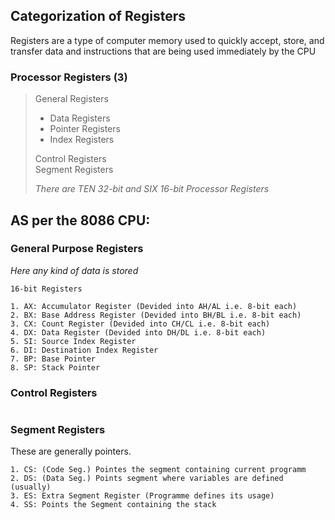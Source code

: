 ## Categorization of Registers
Registers are a type of computer memory used to quickly accept, store, and transfer data and instructions that are being used immediately by the CPU

### Processor Registers (3)

> General Registers
>    * Data Registers
>    * Pointer Registers
>    * Index Registers
>
> Control Registers \
> Segment Registers
>
> *There are TEN 32-bit and SIX 16-bit Processor Registers*

## AS per the 8086 CPU:

### General Purpose Registers
_Here any kind of data is stored_
```
16-bit Registers

1. AX: Accumulator Register (Devided into AH/AL i.e. 8-bit each)
2. BX: Base Address Register (Devided into BH/BL i.e. 8-bit each)
3. CX: Count Register (Devided into CH/CL i.e. 8-bit each)
4. DX: Data Register (Devided into DH/DL i.e. 8-bit each)
5. SI: Source Index Register
6. DI: Destination Index Register
7. BP: Base Pointer
8. SP: Stack Pointer
```

### Control Registers
```

```

### Segment Registers
These are generally pointers.
```
1. CS: (Code Seg.) Pointes the segment containing current programm
2. DS: (Data Seg.) Points segment where variables are defined (usually)
3. ES: Extra Segment Register (Programme defines its usage)
4. SS: Points the Segment containing the stack
```
